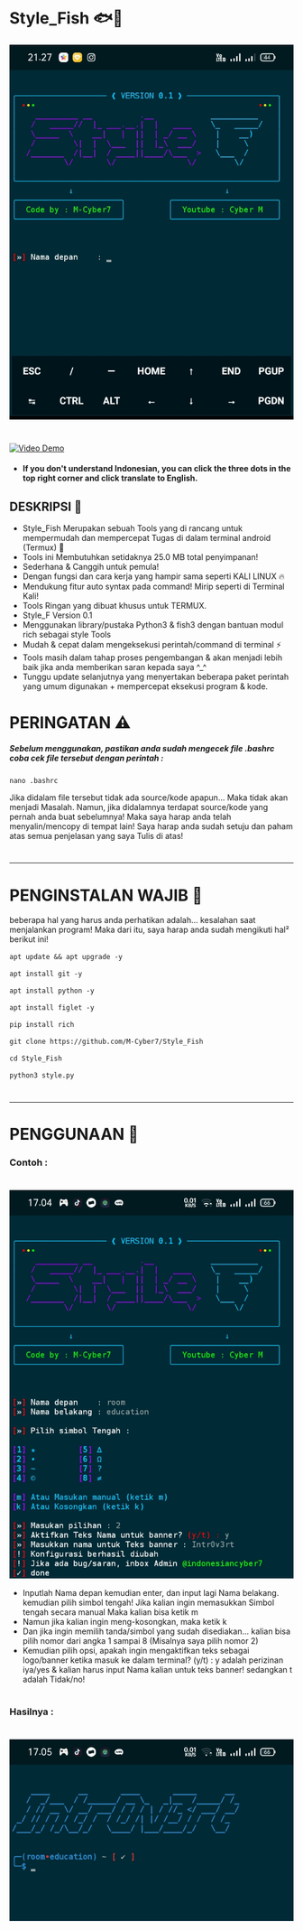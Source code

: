 # Style_Fish 🐟🐠
![Tampilan](Data/Tampilan1.jpg)
#
[![Video Demo](https://img.youtube.com/vi/dQw4w9WgXcQ/0.jpg)](https://www.youtube.com/watch?v=dQw4w9WgXcQ)
* #### If you don't understand Indonesian, you can click the three dots in the top right corner and click translate to English.
## DESKRIPSI 🎯
* Style_Fish Merupakan sebuah Tools yang di rancang untuk mempermudah dan mempercepat Tugas di dalam terminal android (Termux) 🔵
* Tools ini Membutuhkan setidaknya 25.0 MB total penyimpanan!
* Sederhana & Canggih untuk pemula!
* Dengan fungsi dan cara kerja yang hampir sama seperti KALI LINUX 🔥
* Mendukung fitur auto syntax pada command! Mirip seperti di Terminal Kali!
* Tools Ringan yang dibuat khusus untuk TERMUX.
* Style_F Version 0.1
* Menggunakan library/pustaka Python3 & fish3 dengan bantuan modul rich sebagai style Tools
* Mudah & cepat dalam mengeksekusi perintah/command di terminal ⚡
* Tools masih dalam tahap proses pengembangan & akan menjadi lebih baik jika anda memberikan saran kepada saya ^_^
* Tunggu update selanjutnya yang menyertakan beberapa paket perintah yang umum digunakan + mempercepat eksekusi program & kode.
# PERINGATAN ⚠️
##### Sebelum menggunakan, pastikan anda sudah mengecek file .bashrc coba cek file tersebut dengan perintah :
```
nano .bashrc
```
Jika didalam file tersebut tidak ada source/kode apapun... Maka tidak akan menjadi Masalah. Namun, jika didalamnya terdapat source/kode yang pernah anda buat sebelumnya! Maka saya harap anda telah menyalin/mencopy di tempat lain! Saya harap anda sudah setuju dan paham atas semua penjelasan yang saya Tulis di atas!
#
____________________________________
#
# PENGINSTALAN WAJIB 🚀
beberapa hal yang harus anda perhatikan adalah... kesalahan saat menjalankan program!
Maka dari itu, saya harap anda sudah mengikuti hal² berikut ini!

```
apt update && apt upgrade -y
```

```
apt install git -y
```

```
apt install python -y
```

```
apt install figlet -y
```

```
pip install rich
```

```
git clone https://github.com/M-Cyber7/Style_Fish
```

```
cd Style_Fish
```

```
python3 style.py
```
#
____________________________________
#
# PENGGUNAAN 🎯
### Contoh :
#
![Proses](Data/proses.jpg)
* Inputlah Nama depan kemudian enter, dan input lagi Nama belakang. kemudian pilih simbol tengah! Jika kalian ingin memasukkan Simbol tengah secara manual Maka kalian bisa ketik m
* Namun jika kalian ingin meng-kosongkan, maka ketik k
* Dan jika ingin memilih tanda/simbol yang sudah disediakan... kalian bisa pilih nomor dari angka 1 sampai 8 (Misalnya saya pilih nomor 2)
* Kemudian pilih opsi, apakah ingin mengaktifkan teks sebagai logo/banner ketika masuk ke dalam terminal? (y/t) :
y adalah perizinan iya/yes & kalian harus input Nama kalian untuk teks banner! sedangkan t adalah Tidak/no!
#
### Hasilnya :
#
![Hasil](Data/hasil.jpg)
